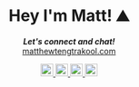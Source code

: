 <h1 align="center">
Hey I'm Matt! ⛰️ 
</h1>
<p align="center">
  <i><b>Let's connect and chat!</b></i> 
</br>
  <a href="www.matthewtengtrakool.com">
  matthewtengtrakool.com
  </a>

  <p align="center">
    <a href="https://medium.com/@matt.tengtrakool">
      <img  alt="Matt's Medium" width="22px" src="https://cdn.jsdelivr.net/npm/simple-icons@v3/icons/medium.svg" />
    </a>
    <a href="https://www.linkedin.com/in/matt-tengtrakool/">
      <img  alt="Matt's Linkedin" width="22px" src="https://cdn.jsdelivr.net/npm/simple-icons@v3/icons/linkedin.svg" />
    </a>
    <a href="https://twitter.com/MattTtkool">
      <img  alt="Matt's Twitter" width="22px" src="https://cdn.jsdelivr.net/npm/simple-icons@v3/icons/twitter.svg" />
    </a>
    <a href="https://github.com/MattTengtrakool">
      <img  alt="Matt's Github" width="22px" src="https://cdn.jsdelivr.net/npm/simple-icons@v3/icons/github.svg" />
    </a>
  </p>
</p>


